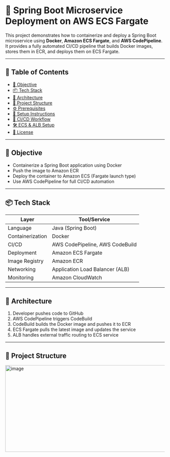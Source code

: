 # 🚀 Spring Boot Microservice Deployment on AWS ECS Fargate

This project demonstrates how to containerize and deploy a Spring Boot microservice using **Docker**, **Amazon ECS Fargate**, and **AWS CodePipeline**. It provides a fully automated CI/CD pipeline that builds Docker images, stores them in ECR, and deploys them on ECS Fargate.

---

## 📌 Table of Contents

- [🎯 Objective](#-objective)
- [📦 Tech Stack](#-tech-stack)
- [🧱 Architecture](#-architecture)
- [📁 Project Structure](#-project-structure)
- [⚙️ Prerequisites](#️-prerequisites)
- [🚀 Setup Instructions](#-setup-instructions)
- [🔁 CI/CD Workflow](#-cicd-workflow)
- [🛠️ ECS & ALB Setup](#️-ecs--alb-setup)
- [📄 License](#-license)

---

## 🎯 Objective

- Containerize a Spring Boot application using Docker
- Push the image to Amazon ECR
- Deploy the container to Amazon ECS (Fargate launch type)
- Use AWS CodePipeline for full CI/CD automation

---

## 📦 Tech Stack

| Layer             | Tool/Service                       |
|------------------|------------------------------------|
| Language          | Java (Spring Boot)                 |
| Containerization  | Docker                             |
| CI/CD             | AWS CodePipeline, AWS CodeBuild    |
| Deployment        | Amazon ECS Fargate                 |
| Image Registry    | Amazon ECR                         |
| Networking        | Application Load Balancer (ALB)    |
| Monitoring        | Amazon CloudWatch                  |

---

## 🧱 Architecture

1. Developer pushes code to GitHub
2. AWS CodePipeline triggers CodeBuild
3. CodeBuild builds the Docker image and pushes it to ECR
4. ECS Fargate pulls the latest image and updates the service
5. ALB handles external traffic routing to ECS service

---

## 📁 Project Structure

<img width="626" height="273" alt="image" src="https://github.com/user-attachments/assets/1452cdcc-d07d-465d-9d7b-76b34885800e" />
